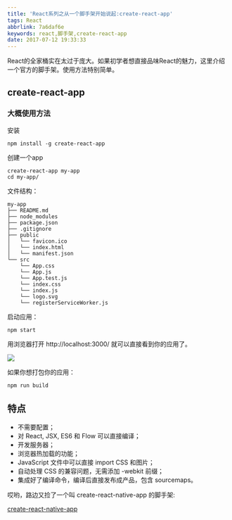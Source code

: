 ```yaml
---
title: 'React系列之从一个脚手架开始说起:create-react-app'
tags: React
abbrlink: 7a6daf6e
keywords: react,脚手架,create-react-app
date: 2017-07-12 19:33:33
---
```


React的全家桶实在太过于庞大。如果初学者想直接品味React的魅力，这里介绍一个官方的脚手架。使用方法特别简单。



## create-react-app

### 大概使用方法

安装
```
npm install -g create-react-app
```

创建一个app
```
create-react-app my-app
cd my-app/
```


文件结构：

```
my-app
├── README.md
├── node_modules
├── package.json
├── .gitignore
├── public
│   └── favicon.ico
│   └── index.html
│   └── manifest.json
└── src
    └── App.css
    └── App.js
    └── App.test.js
    └── index.css
    └── index.js
    └── logo.svg
    └── registerServiceWorker.js
```


启动应用：

```
npm start
```

用浏览器打开 http://localhost:3000/ 就可以直接看到你的应用了。

![](https://camo.githubusercontent.com/506a5a0a33aebed2bf0d24d3999af7f582b31808/687474703a2f2f692e696d6775722e636f6d2f616d794e66434e2e706e67)

如果你想打包你的应用：

```
npm run build
```


## 特点

- 不需要配置；
- 对 React, JSX, ES6 和 Flow 可以直接编译；
- 开发服务器；
- 浏览器热加载的功能；
- JavaScript 文件中可以直接 import CSS 和图片；
- 自动处理 CSS 的兼容问题，无需添加 -webkit 前缀；
- 集成好了编译命令，编译后直接发布成产品，包含 sourcemaps。




哎哟，路边又捡了一个叫 create-react-native-app 的脚手架:

[create-react-native-app](https://github.com/react-community/create-react-native-app/)